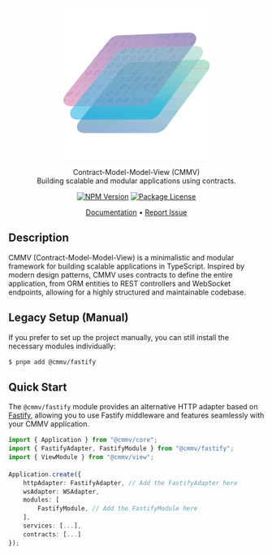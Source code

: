 <p align="center">
  <a href="https://cmmv.io/" target="blank"><img src="https://raw.githubusercontent.com/andrehrferreira/docs.cmmv.io/main/public/assets/logo_CMMV2_icon.png" width="300" alt="CMMV Logo" /></a>
</p>
<p align="center">Contract-Model-Model-View (CMMV) <br/> Building scalable and modular applications using contracts.</p>
<p align="center">
    <a href="https://www.npmjs.com/package/@cmmv/fastify"><img src="https://img.shields.io/npm/v/@cmmv/fastify.svg" alt="NPM Version" /></a>
    <a href="https://github.com/andrehrferreira/cmmv-fastify/blob/main/LICENSE"><img src="https://img.shields.io/npm/l/@cmmv/fastify.svg" alt="Package License" /></a>
</p>

<p align="center">
  <a href="https://cmmv.io">Documentation</a> &bull;
  <a href="https://github.com/andrehrferreira/cmmv-fastify/issues">Report Issue</a>
</p>

## Description

CMMV (Contract-Model-Model-View) is a minimalistic and modular framework for building scalable applications in TypeScript. Inspired by modern design patterns, CMMV uses contracts to define the entire application, from ORM entities to REST controllers and WebSocket endpoints, allowing for a highly structured and maintainable codebase.

## Legacy Setup (Manual)

If you prefer to set up the project manually, you can still install the necessary modules individually:

```bash
$ pnpm add @cmmv/fastify 
```

## Quick Start

The `@cmmv/fastify` module provides an alternative HTTP adapter based on [Fastify](https://fastify.dev/), allowing you to use Fastify middleware and features seamlessly with your CMMV application.

```typescript
import { Application } from "@cmmv/core";
import { FastifyAdapter, FastifyModule } from "@cmmv/fastify";
import { ViewModule } from "@cmmv/view";

Application.create({
    httpAdapter: FastifyAdapter, // Add the FastifyAdapter here
    wsAdapter: WSAdapter,
    modules: [
        FastifyModule, // Add the FastifyModule here
    ],
    services: [...],
    contracts: [...]
});
```